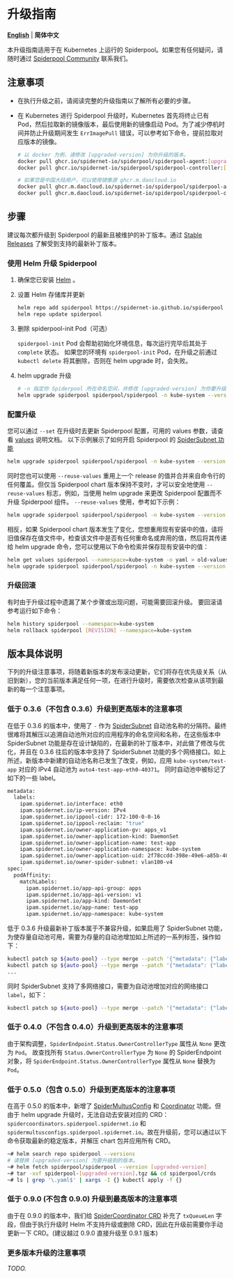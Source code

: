 # 升级指南

[**English**](./upgrade.md) | **简体中文**

本升级指南适用于在 Kubernetes 上运行的 Spiderpool。如果您有任何疑问，请随时通过 [Spiderpool Community](../../README-zh_CN.md#_6) 联系我们。

## 注意事项

- 在执行升级之前，请阅读完整的升级指南以了解所有必要的步骤。

- 在 Kubernetes 进行 Spiderpool 升级时，Kubernetes 首先将终止已有 Pod，然后拉取新的镜像版本，最后使用新的镜像启动 Pod。为了减少停机时间并防止升级期间发生 `ErrImagePull` 错误，可以参考如下命令，提前拉取对应版本的镜像。

    ```bash
    # 以 docker 为例，请修改 [upgraded-version] 为你升级的版本。
    docker pull ghcr.io/spidernet-io/spiderpool/spiderpool-agent:[upgraded-version]
    docker pull ghcr.io/spidernet-io/spiderpool/spiderpool-controller:[upgraded-version]

    # 如果您是中国大陆用户，可以使用镜像源 ghcr.m.daocloud.io
    docker pull ghcr.m.daocloud.io/spidernet-io/spiderpool/spiderpool-agent:[upgraded-version]
    docker pull ghcr.m.daocloud.io/spidernet-io/spiderpool/spiderpool-controller:[upgraded-version]
    ```

## 步骤

建议每次都升级到 Spiderpool 的最新且被维护的补丁版本。通过 [Stable Releases](../../README-zh_CN.md#_2) 了解受到支持的最新补丁版本。

### 使用 Helm 升级 Spiderpool

1. 确保您已安装 [Helm](https://helm.sh/docs/intro/install/) 。

2. 设置 Helm 存储库并更新

    ```bash
    helm repo add spiderpool https://spidernet-io.github.io/spiderpool
    helm repo update spiderpool
    ```

3. 删除 spiderpool-init Pod（可选）

    `spiderpool-init` Pod 会帮助初始化环境信息，每次运行完毕后其处于 `complete` 状态。 如果您的环境有 `spiderpool-init` Pod，在升级之前通过 `kubectl delete` 将其删除，否则在 helm upgrade 时，会失败。

4. helm upgrade 升级

    ```bash
    # -n 指定你 Spiderpool 所在命名空间，并修改 [upgraded-version] 为你要升级到的版本。
    helm upgrade spiderpool spiderpool/spiderpool -n kube-system --version [upgraded-version]
    ```

### 配置升级

您可以通过 `--set` 在升级时去更新 Spiderpool 配置，可用的 values 参数，请查看 [values](https://github.com/spidernet-io/spiderpool/tree/main/charts/spiderpool/README.md) 说明文档。 以下示例展示了如何开启 Spiderpool 的 [SpiderSubnet 功能](../spider-subnet-zh_CN.md)

```bash
helm upgrade spiderpool spiderpool/spiderpool -n kube-system --version [upgraded-version] --set ipam.enableSpiderSubnet=true
```

同时您也可以使用 `--reuse-values` 重用上一个 release 的值并合并来自命令行的任何覆盖。但仅当 Spiderpool chart 版本保持不变时，才可以安全地使用 `--reuse-values` 标志，例如，当使用 helm upgrade 来更改 Spiderpool 配置而不升级 Spiderpool 组件。 `--reuse-values` 使用，参考如下示例：

```bash
helm upgrade spiderpool spiderpool/spiderpool -n kube-system --version [upgraded-version] --set ipam.enableSpiderSubnet=true --reuse-values
```

相反，如果 Spiderpool chart 版本发生了变化，您想重用现有安装中的值，请将旧值保存在值文件中，检查该文件中是否有任何重命名或弃用的值，然后将其传递给 helm upgrade 命令，您可以使用以下命令检索并保存现有安装中的值：

```bash
helm get values spiderpool --namespace=kube-system -o yaml > old-values.yaml
helm upgrade spiderpool spiderpool/spiderpool -n kube-system --version [upgraded-version] -f old-values.yaml
```

### 升级回滚

有时由于升级过程中遗漏了某个步骤或出现问题，可能需要回滚升级。 要回滚请参考运行如下命令：

```bash
helm history spiderpool --namespace=kube-system
helm rollback spiderpool [REVISION] --namespace=kube-system
```

## 版本具体说明

下列的升级注意事项，将随着新版本的发布滚动更新，它们将存在优先级关系（从旧到新），您的当前版本满足任何一项，在进行升级时，需要依次检查从该项到最新的每一个注意事项。

### 低于 0.3.6（不包含 0.3.6）升级到更高版本的注意事项

在低于 0.3.6 的版本中，使用了 `-` 作为 [SpiderSubnet](../spider-subnet-zh_CN.md) 自动池名称的分隔符。最终很难将其解压以追溯自动池所对应的应用程序的命名空间和名称，在这些版本中 SpiderSubnet 功能是存在设计缺陷的，在最新的补丁版本中，对此做了修改与优化，并且在 0.3.6 往后的版本中支持了 SpiderSubnet 功能的多个网络接口。如上所述，新版本中新建的自动池名称已发生了改变，例如，应用 `kube-system/test-app` 对应的 IPv4 自动池为 `auto4-test-app-eth0-40371`。 同时自动池中被标记了如下的一些 label。

```bash
metadata:
  labels:
    ipam.spidernet.io/interface: eth0
    ipam.spidernet.io/ip-version: IPv4
    ipam.spidernet.io/ippool-cidr: 172-100-0-0-16
    ipam.spidernet.io/ippool-reclaim: "true"
    ipam.spidernet.io/owner-application-gv: apps_v1
    ipam.spidernet.io/owner-application-kind: DaemonSet
    ipam.spidernet.io/owner-application-name: test-app
    ipam.spidernet.io/owner-application-namespace: kube-system
    ipam.spidernet.io/owner-application-uid: 2f78ccdd-398e-49e6-a85b-40371db6fdbd
    ipam.spidernet.io/owner-spider-subnet: vlan100-v4
spec:
  podAffinity:
    matchLabels:
      ipam.spidernet.io/app-api-group: apps
      ipam.spidernet.io/app-api-version: v1
      ipam.spidernet.io/app-kind: DaemonSet
      ipam.spidernet.io/app-name: test-app
      ipam.spidernet.io/app-namespace: kube-system
```

低于 0.3.6 升级最新补丁版本属于不兼容升级，如果启用了 SpiderSubnet 功能，为使存量自动池可用，需要为存量的自动池增加如上所述的一系列标签，操作如下：

```bash
kubectl patch sp ${auto-pool} --type merge --patch '{"metadata": {"labels": {"ipam.spidernet.io/owner-application-name": "test-app"}}}'
kubectl patch sp ${auto-pool} --type merge --patch '{"metadata": {"labels": {"ipam.spidernet.io/owner-application-namespace": "kube-system"}}}'
...
```

同时 SpiderSubnet 支持了多网络接口，需要为自动池增加对应的网络接口 `label`，如下：

```bash
kubectl patch sp ${auto-pool} --type merge --patch '{"metadata": {"labels": {"ipam.spidernet.io/interface": "eth0"}}}}'
```

### 低于 0.4.0（不包含 0.4.0）升级到更高版本的注意事项

由于架构调整，`SpiderEndpoint.Status.OwnerControllerType` 属性从 `None` 更改为 `Pod`。 故查找所有 `Status.OwnerControllerType` 为 `None` 的 SpiderEndpoint 对象，将 `SpiderEndpoint.Status.OwnerControllerType` 属性从 `None` 替换为 `Pod`。

### 低于 0.5.0（包含 0.5.0）升级到更高版本的注意事项

在高于 0.5.0 的版本中，新增了 [SpiderMultusConfig](../spider-multus-config-zh_CN.md) 和 [Coordinator](../../concepts/coordinator-zh_CN.md) 功能。但由于 helm upgrade 升级时，无法自动去安装对应的 CRD：`spidercoordinators.spiderpool.spidernet.io` 和 `spidermultusconfigs.spiderpool.spidernet.io`。故在升级前，您可以通过以下命令获取最新的稳定版本，并解压 chart 包并应用所有 CRD。

```bash
~# helm search repo spiderpool --versions
# 请替换 [upgraded-version] 为要升级到的版本。
~# helm fetch spiderpool/spiderpool --version [upgraded-version]
~# tar -xvf spiderpool-[upgraded-version].tgz && cd spiderpool/crds
~# ls | grep '\.yaml$' | xargs -I {} kubectl apply -f {}
```

### 低于 0.9.0 (不包含 0.9.0) 升级到最高版本的注意事项

由于在 0.9.0 的版本中，我们给 [SpiderCoordinator CRD](./../../reference/crd-spidercoordinator.md) 补充了 `txQueueLen` 字段，但由于执行升级时 Helm 不支持升级或删除 CRD，因此在升级前需要你手动更新一下 CRD。(建议越过 0.9.0 直接升级至 0.9.1 版本)

### 更多版本升级的注意事项

*TODO.*
